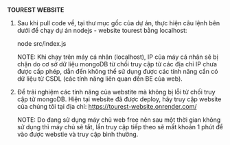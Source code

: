 **TOUREST WEBSITE**

1. Sau khi pull code về, tại thư mục gốc của dự án, thực hiện câu lệnh bên dưới để chạy dự án nodejs - website tourest bằng localhost:
   
    node src/index.js

   NOTE: Khi chạy trên máy cá nhân (localhost), IP của máy cá nhân sẽ bị chặn do cơ sở dữ liệu mongoDB từ chối truy cập từ các địa chỉ IP chưa được cấp phép, dẫn đến không thể sử dụng được các tính năng cần có dữ liệu từ CSDL (các tính năng liên quan đến BE của web).

2. Để trải nghiệm các tính năng của webstite mà không bị lỗi từ chối truy cập từ mongoDB.
   Hiện tại website đã được deploy, hãy truy cập website của chúng tôi tại địa chỉ: https://tourest-website.onrender.com/

   NOTE: Do đang sử dụng máy chủ web free nên sau một thời gian không sử dụng thì máy chủ sẽ tắt, lần truy cập tiếp theo sẽ mất khoản 1 phút để vào được webstie và truy cập bình thường. 
